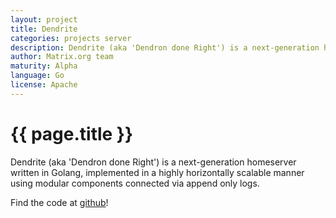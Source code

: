```yaml
---
layout: project
title: Dendrite
categories: projects server
description: Dendrite (aka 'Dendron done Right') is a next-generation homeserver written in Golang
author: Matrix.org team
maturity: Alpha
language: Go
license: Apache
---
```


# {{ page.title }}
Dendrite (aka 'Dendron done Right') is a next-generation homeserver written in Golang, implemented in a highly horizontally scalable manner using modular components connected via append only logs.

Find the code at [github](https://github.com/matrix-org/dendrite)!

